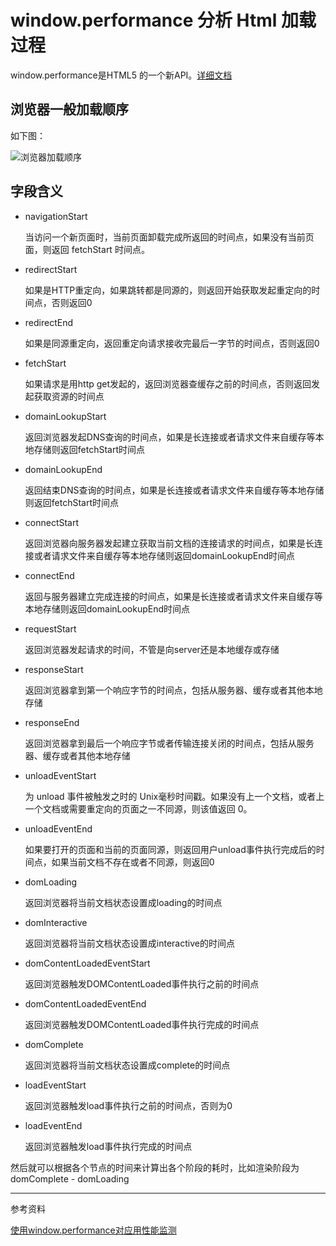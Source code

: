 # window.performance 分析 Html 加载过程

window.performance是HTML5 的一个新API。[详细文档](https://developer.mozilla.org/en-US/docs/Web/API/Window/performance)

## 浏览器一般加载顺序

如下图：

![浏览器加载顺序](http://blogqn.maintel.cn/011624558421157.png?e=3096780128&token=cs2nCfx72Y7hW0_NpFYzb3Jab90IJWraRtphMd-q:3ErJgje_bBt1umNYY6w5UUKVSgM=)

## 字段含义

- navigationStart

  当访问一个新页面时，当前页面卸载完成所返回的时间点，如果没有当前页面，则返回 fetchStart 时间点。
- redirectStart

  如果是HTTP重定向，如果跳转都是同源的，则返回开始获取发起重定向的时间点，否则返回0
- redirectEnd

  如果是同源重定向，返回重定向请求接收完最后一字节的时间点，否则返回0
- fetchStart

  如果请求是用http get发起的，返回浏览器查缓存之前的时间点，否则返回发起获取资源的时间点
- domainLookupStart

  返回浏览器发起DNS查询的时间点，如果是长连接或者请求文件来自缓存等本地存储则返回fetchStart时间点
- domainLookupEnd

  返回结束DNS查询的时间点，如果是长连接或者请求文件来自缓存等本地存储则返回fetchStart时间点
- connectStart

  返回浏览器向服务器发起建立获取当前文档的连接请求的时间点，如果是长连接或者请求文件来自缓存等本地存储则返回domainLookupEnd时间点
- connectEnd
  
  返回与服务器建立完成连接的时间点，如果是长连接或者请求文件来自缓存等本地存储则返回domainLookupEnd时间点
- requestStart

  返回浏览器发起请求的时间，不管是向server还是本地缓存或存储
- responseStart

  返回浏览器拿到第一个响应字节的时间点，包括从服务器、缓存或者其他本地存储
- responseEnd

  返回浏览器拿到最后一个响应字节或者传输连接关闭的时间点，包括从服务器、缓存或者其他本地存储
- unloadEventStart

  为 unload 事件被触发之时的 Unix毫秒时间戳。如果没有上一个文档，或者上一个文档或需要重定向的页面之一不同源，则该值返回 0。
- unloadEventEnd

  如果要打开的页面和当前的页面同源，则返回用户unload事件执行完成后的时间点，如果当前文档不存在或者不同源，则返回0
- domLoading

  返回浏览器将当前文档状态设置成loading的时间点
- domInteractive

  返回浏览器将当前文档状态设置成interactive的时间点
- domContentLoadedEventStart

  返回浏览器触发DOMContentLoaded事件执行之前的时间点
- domContentLoadedEventEnd

  返回浏览器触发DOMContentLoaded事件执行完成的时间点
- domComplete
  
  返回浏览器将当前文档状态设置成complete的时间点
- loadEventStart

  返回浏览器触发load事件执行之前的时间点，否则为0
- loadEventEnd

  返回浏览器触发load事件执行完成的时间点

然后就可以根据各个节点的时间来计算出各个阶段的耗时，比如渲染阶段为 domComplete - domLoading

---
参考资料

[使用window.performance对应用性能监测](http://www.cnblogs.com/joyho/articles/4384306.html)